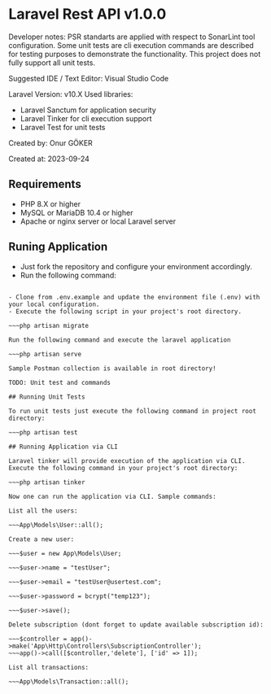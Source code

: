 # Laravel Rest API v1.0.0

Developer notes: 
PSR standarts are applied with respect to SonarLint tool configuration.
Some unit tests are cli execution commands are described for testing purposes to demonstrate the functionality.
This project does not fully support all unit tests.

Suggested IDE / Text Editor: Visual Studio Code

Laravel Version: v10.X
Used libraries:
- Laravel Sanctum for application security
- Laravel Tinker for cli execution support
- Laravel Test for unit tests

Created by: Onur GÖKER

Created at: 2023-09-24

## Requirements

- PHP 8.X or higher
- MySQL or MariaDB 10.4 or higher
- Apache or nginx server or local Laravel server
## Runing Application

- Just fork the repository and configure your environment accordingly.
- Run the following command: 

~~~composer install

- Clone from .env.example and update the environment file (.env) with your local configuration.
- Execute the following script in your project's root directory.

~~~php artisan migrate

Run the following command and execute the laravel application

~~~php artisan serve

Sample Postman collection is available in root directory!

TODO: Unit test and commands

## Running Unit Tests

To run unit tests just execute the following command in project root directory:

~~~php artisan test

## Running Application via CLI

Laravel tinker will provide execution of the application via CLI. Execute the following command in your project's root directory:

~~~php artisan tinker

Now one can run the application via CLI. Sample commands:

List all the users:

~~~App\Models\User::all();

Create a new user:

~~~$user = new App\Models\User;

~~~$user->name = "testUser";

~~~$user->email = "testUser@usertest.com";

~~~$user->password = bcrypt("temp123");

~~~$user->save();

Delete subscription (dont forget to update available subscription id):

~~~$controller = app()->make('App\Http\Controllers\SubscriptionController');
~~~app()->call([$controller,'delete'], ['id' => 1]);

List all transactions:

~~~App\Models\Transaction::all();
